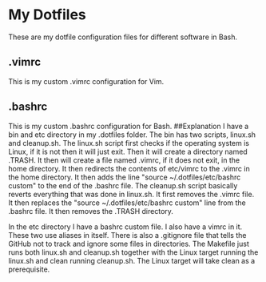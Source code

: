 # My Dotfiles
These are my dotfile configuration files for different software in Bash.
## .vimrc
This is my custom .vimrc configuration for Vim.
## .bashrc
This is my custom .bashrc configuration for Bash.
##Explanation
I have a bin and etc directory in my .dotfiles folder. The bin has two scripts, linux.sh and cleanup.sh. The linux.sh script first checks if the operating system is Linux, if it is not then it will just exit. Then it will create a directory named .TRASH. It then will create a file named .vimrc, if it does not exit, in the home directory. It then redirects the contents of etc/vimrc to the .vimrc in the home directory. It then adds the line "source ~/.dotfiles/etc/bashrc custom" to the end of the .bashrc file. The cleanup.sh script basically reverts everything that was done in linux.sh. It first removes the .vimrc file. It then replaces the "source ~/.dotfiles/etc/bashrc custom" line from the .bashrc file. It then removes the .TRASH directory.

In the etc directory I have a bashrc custom file. I also have a vimrc in it. These two use aliases in itself.
There is also a .gitignore file that tells the GitHub not to track and ignore some files in directories.
The Makefile just runs both linux.sh and cleanup.sh together with the Linux target running the linux.sh and clean running cleanup.sh. The Linux target will take clean as a prerequisite.

